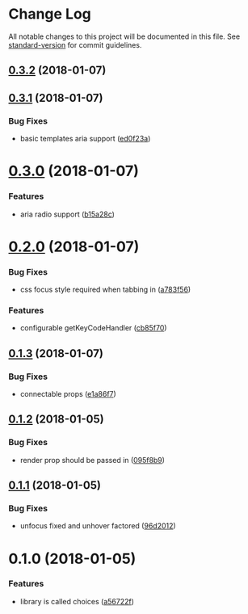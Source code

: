 # Change Log

All notable changes to this project will be documented in this file. See [standard-version](https://github.com/conventional-changelog/standard-version) for commit guidelines.

<a name="0.3.2"></a>
## [0.3.2](https://github.com/sebinsua/react-choices/compare/v0.3.1...v0.3.2) (2018-01-07)



<a name="0.3.1"></a>
## [0.3.1](https://github.com/sebinsua/react-choices/compare/v0.3.0...v0.3.1) (2018-01-07)


### Bug Fixes

* basic templates aria support ([ed0f23a](https://github.com/sebinsua/react-choices/commit/ed0f23a))



<a name="0.3.0"></a>
# [0.3.0](https://github.com/sebinsua/react-choices/compare/v0.2.0...v0.3.0) (2018-01-07)


### Features

* aria radio support ([b15a28c](https://github.com/sebinsua/react-choices/commit/b15a28c))



<a name="0.2.0"></a>
# [0.2.0](https://github.com/sebinsua/react-choices/compare/v0.1.3...v0.2.0) (2018-01-07)


### Bug Fixes

* css focus style required when tabbing in ([a783f56](https://github.com/sebinsua/react-choices/commit/a783f56))


### Features

* configurable getKeyCodeHandler ([cb85f70](https://github.com/sebinsua/react-choices/commit/cb85f70))



<a name="0.1.3"></a>
## [0.1.3](https://github.com/sebinsua/react-choices/compare/v0.1.2...v0.1.3) (2018-01-07)


### Bug Fixes

* connectable props ([e1a86f7](https://github.com/sebinsua/react-choices/commit/e1a86f7))



<a name="0.1.2"></a>
## [0.1.2](https://github.com/sebinsua/react-choices/compare/v0.1.1...v0.1.2) (2018-01-05)


### Bug Fixes

* render prop should be passed in ([095f8b9](https://github.com/sebinsua/react-choices/commit/095f8b9))



<a name="0.1.1"></a>
## [0.1.1](https://github.com/sebinsua/react-choices/compare/v0.1.0...v0.1.1) (2018-01-05)


### Bug Fixes

* unfocus fixed and unhover factored ([96d2012](https://github.com/sebinsua/react-choices/commit/96d2012))



<a name="0.1.0"></a>
# 0.1.0 (2018-01-05)


### Features

* library is called choices ([a56722f](https://github.com/sebinsua/react-choices/commit/a56722f))
